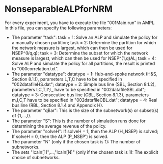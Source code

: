 # NonseparableALPforNRM

For every experiment, you have to execute the file "001Main.run" in AMPL. In this file, you can specify the following parameters:
- The parameter "task": task = 1: Solve an ALP and simulate the policy for a manually chosen partition; task = 2: Determine the partition for which the network measure is largest, which can then be used for NSEP^(I/q,q); task = 3: Determine the subset for which the network measure is largest, which can then be used for NSEP^(1,q)AL; task = 4: Solve ALP and simulate the policy for all partitions, the result is printed to "000correlation.txt".
- The parameter "datatype": datatype = 1: Hub-and-spoke network (H&S, Section 8.1.1), parameters L,T,C have to be specified in "002datafileHS.dat"; datatype = 2: Simple bus line (SBL, Section 8.1.2), parameters I,C,T,l^,l_ have to be specified in "002datafileSBL.dat"; datatype = 3: Consecutive bus line (CBL, Section 8.1.3), parameters m,I,C,T have to be specified in "002datafileCBL.dat"; datatype = 4: Real bus line (RBL, Section 8.1.4 and Appendix H). 
- The parameter "qBar": This is the size of the subnetwork(s) or subset(s) of {1,...,I}.
- The parameter "S": This is the number of simulation runs done for determining the average revenue of the policy.
- The parameter "solveH": If solveH = 1, then the ALP (H_NSEP) is solved; If solveH = 0, then the ALP (P_NSEP') is solved.
- The parameter "N" (only if the chosen task is 1): The number of subnetworks.
- The sets "Icaln[1]",...,"Icaln[N]" (only if the chosen task is 1): The explicit choice of subnetworks.
